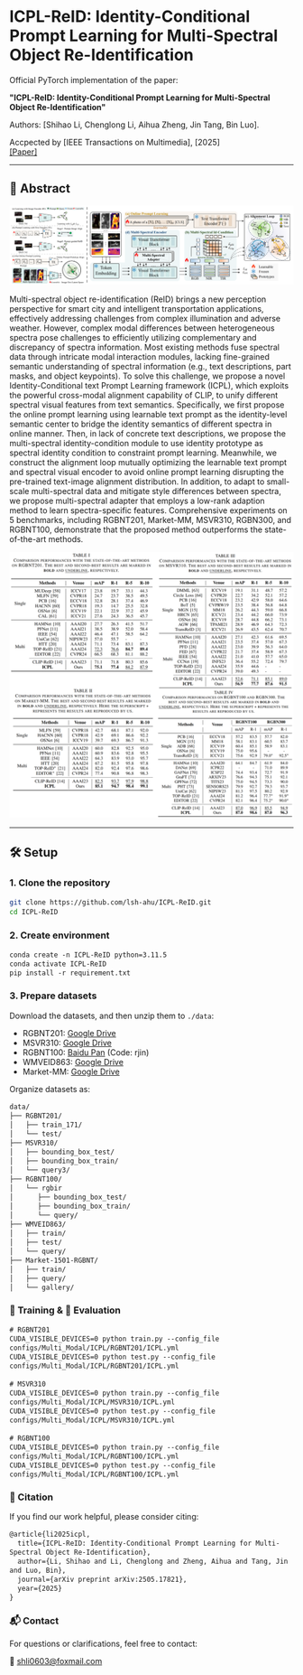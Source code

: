 ﻿# ICPL-ReID: Identity-Conditional Prompt Learning for Multi-Spectral Object Re-Identification
Official PyTorch implementation of the paper:

**"ICPL-ReID: Identity-Conditional Prompt Learning for Multi-Spectral Object Re-Identification"**  
<!-- Authors: [Shihao Li], [Chenglong Li], [Aihua Zheng], [Jin Tang], [Bin Luo]. -->
Authors: [Shihao Li, Chenglong Li, Aihua Zheng, Jin Tang, Bin Luo].

Accpected by [IEEE Transactions on Multimedia], [2025]  
[[Paper]](https://arxiv.org/pdf/2505.17821) 

---

## 📌 Abstract

![framework](./assets/framework_icpl.png) <!-- optional -->

Multi-spectral object re-identification (ReID) brings a new perception perspective for smart city and intelligent transportation applications, effectively addressing challenges from complex illumination and adverse weather. However, complex
modal differences between heterogeneous spectra pose challenges to efficiently utilizing complementary and discrepancy of spectra information. Most existing methods fuse spectral data through intricate modal interaction modules, lacking fine-grained semantic understanding of spectral information (e.g., text descriptions, part masks, and object keypoints). To solve this challenge, we propose a novel Identity-Conditional text Prompt Learning framework (ICPL), which exploits the powerful cross-modal alignment capability of CLIP, to unify different spectral visual features from text semantics. Specifically, we first propose the online prompt learning using learnable text prompt as the
identity-level semantic center to bridge the identity semantics of different spectra in online manner. Then, in lack of concrete
text descriptions, we propose the multi-spectral identity-condition module to use identity prototype as spectral identity condition to constraint prompt learning. Meanwhile, we construct the alignment loop mutually optimizing the learnable text prompt and spectral visual encoder to avoid online prompt learning disrupting the pre-trained text-image alignment distribution.
In addition, to adapt to small-scale multi-spectral data and mitigate style differences between spectra, we propose multi-spectral adapter that employs a low-rank adaption method to learn spectra-specific features. Comprehensive experiments on
5 benchmarks, including RGBNT201, Market-MM, MSVR310, RGBN300, and RGBNT100, demonstrate that the proposed method outperforms the state-of-the-art methods.

![framework](./assets/experiment_icpl.png) <!-- optional -->

---

## 🛠️ Setup

### 1. Clone the repository

```bash
git clone https://github.com/lsh-ahu/ICPL-ReID.git
cd ICPL-ReID
```

### 2. Create environment
```
conda create -n ICPL-ReID python=3.11.5
conda activate ICPL-ReID
pip install -r requirement.txt
```

### 3. Prepare datasets

Download the datasets, and then unzip them to `./data`:
* RGBNT201: [Google Drive](https://drive.google.com/drive/folders/1EscBadX-wMAT56_It5lXY-S3-b5nK1wH?usp=sharing)
* MSVR310: [Google Drive](https://drive.google.com/file/d/1IxI-fGiluPO_Ies6YjDHeTEuVYhFdYwD/view?usp=drive_link)
* RGBNT100: [Baidu Pan](https://pan.baidu.com/s/1xqqh7N4Lctm3RcUdskG0Ug) (Code: rjin)
* WMVEID863: [Google Drive](https://drive.google.com/file/d/186Ep0YgHY0a8BQ1Z59HP1D2-kZazbH02/view?usp=drive_link)
* Market-MM: [Google Drive](https://drive.google.com/drive/folders/1EscBadX-wMAT56_It5lXY-S3-b5nK1wH)

Organize datasets as:
```
data/
├── RGBNT201/
│   ├── train_171/
│   └── test/
├── MSVR310/
│   ├── bounding_box_test/
│   ├── bounding_box_train/
│   └── query3/
├── RGBNT100/
│   └── rgbir
│      ├── bounding_box_test/
│      ├── bounding_box_train/
│      └── query/
├── WMVEID863/
│   ├── train/
│   ├── test/
│   └── query/
├── Market-1501-RGBNT/
│   ├── train/
│   ├── query/
│   └── gallery/
```

### 🚀 Training & 🧪 Evaluation

```
# RGBNT201 
CUDA_VISIBLE_DEVICES=0 python train.py --config_file configs/Multi_Modal/ICPL/RGBNT201/ICPL.yml
CUDA_VISIBLE_DEVICES=0 python test.py --config_file configs/Multi_Modal/ICPL/RGBNT201/ICPL.yml

# MSVR310
CUDA_VISIBLE_DEVICES=0 python train.py --config_file configs/Multi_Modal/ICPL/MSVR310/ICPL.yml
CUDA_VISIBLE_DEVICES=0 python test.py --config_file configs/Multi_Modal/ICPL/MSVR310/ICPL.yml

# RGBNT100
CUDA_VISIBLE_DEVICES=0 python train.py --config_file configs/Multi_Modal/ICPL/RGBNT100/ICPL.yml
CUDA_VISIBLE_DEVICES=0 python test.py --config_file configs/Multi_Modal/ICPL/RGBNT100/ICPL.yml

```

### 📖 Citation

If you find our work helpful, please consider citing:

```
@article{li2025icpl,
  title={ICPL-ReID: Identity-Conditional Prompt Learning for Multi-Spectral Object Re-Identification},
  author={Li, Shihao and Li, Chenglong and Zheng, Aihua and Tang, Jin and Luo, Bin},
  journal={arXiv preprint arXiv:2505.17821},
  year={2025}
}
```

### 📬 Contact
For questions or clarifications, feel free to contact:

📧 shli0603@foxmail.com
